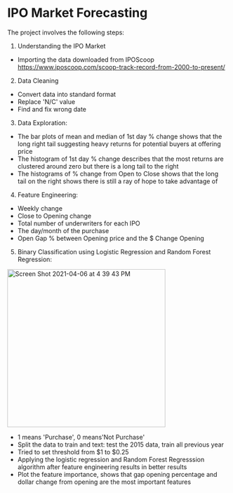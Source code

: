 # IPO Market Forecasting
The project involves the following steps:

1. Understanding the IPO Market
- Importing the data downloaded from IPOScoop https://www.iposcoop.com/scoop-track-record-from-2000-to-present/

2. Data Cleaning
- Convert data into standard format
- Replace 'N/C' value
- Find and fix wrong date 

3. Data Exploration:
- The bar plots of mean and median of 1st day % change shows that the long right tail suggesting heavy returns for potential buyers at offering price
- The histogram of 1st day % change describes that the most returns are clustered around zero but there is a long tail to the right
- The histograms of % change  from Open to Close shows that the long tail on the right shows there is still a ray of hope to take advantage of

4. Feature Engineering:
- Weekly change
- Close to Opening change
- Total number of underwriters for each IPO
- The day/month of the purchase
- Open Gap % between Opening price and the $ Change Opening

5. Binary Classification using Logistic Regression and Random Forest Regression:
<img width="360" alt="Screen Shot 2021-04-06 at 4 39 43 PM" src="https://user-images.githubusercontent.com/69823722/113776082-81944b00-96f7-11eb-8bc4-0db7feaeece4.png">

- 1 means 'Purchase', 0 means'Not Purchase'
- Split the data to train and text: test the 2015 data, train all previous year
- Tried to set threshold from $1 to $0.25
- Applying the logistic regression and Random Forest Regresssion algorithm after feature engineering results in better results
- Plot the feature importance, shows that gap opening percentage and dollar change from opening are the most important features 
